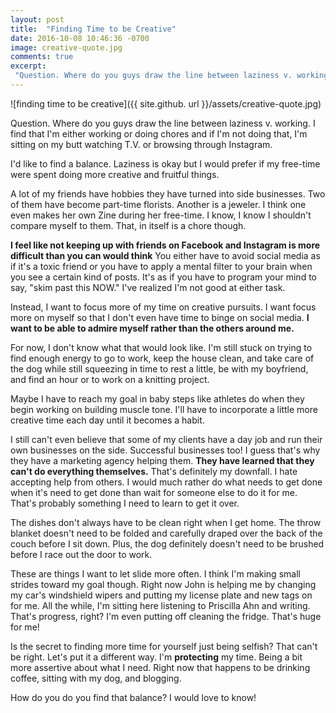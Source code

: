 ```yaml
---
layout: post
title:  "Finding Time to be Creative"
date: 2016-10-08 10:46:36 -0700
image: creative-quote.jpg
comments: true
excerpt:
 "Question. Where do you guys draw the line between laziness v. working. I find that I'm either working or doing chores and if I'm not doing that, I'm sitting on my butt watching T.V. or browsing through Instagram."
---
```


![finding time to be creative]({{ site.github. url }}/assets/creative-quote.jpg)

Question. Where do you guys draw the line between laziness v. working. I find that I'm either working or doing chores and if I'm not doing that, I'm sitting on my butt watching T.V. or browsing through Instagram.

I'd like to find a balance. Laziness is okay but I would prefer if my free-time were spent doing more creative and fruitful things.

A lot of my friends have hobbies they have turned into side businesses. Two of them have become part-time florists. Another is a jeweler. I think one even makes her own Zine during her free-time. I know, I know I shouldn't compare myself to them. That, in itself is a chore though.

**I feel like not keeping up with friends on Facebook and Instagram is more difficult than you can would think** You either have to avoid social media as if it's a toxic friend or you have to apply a mental filter to your brain when you see a certain kind of posts. It's as if you have to program your mind to say, "skim past this NOW." I've realized I'm not good at either task.

Instead, I want to focus more of my time on creative pursuits. I want focus more on myself so that I don't even have time to binge on social media. **I want to be able to admire myself rather than the others around me.**

For now, I don't know what that would look like. I'm still stuck on trying to find enough energy to go to work, keep the house clean, and take care of the dog while still squeezing in time to rest a little, be with my boyfriend, and find an hour or to work on a knitting project.

Maybe I have to reach my goal in baby steps like athletes do when they begin working on building muscle tone. I'll have to incorporate a little more creative time each day until it becomes a habit.

I still can't even believe that some of my clients have a day job and run their own businesses on the side. Successful businesses too! I guess that's why they have a marketing agency helping them. **They have learned that they can't do everything themselves.** That's definitely my downfall. I hate accepting help from others. I would much rather do what needs to get done when it's need to get done than wait for someone else to do it for me. That's probably something I need to learn to get it over.

The dishes don't always have to be clean right when I get home. The throw blanket doesn't need to be folded and carefully draped over the back of the couch before I sit down. Plus, the dog definitely doesn't need to be brushed before I race out the door to work.

These are things I want to let slide more often. I think I'm making small strides toward my goal though. Right now John is helping me by changing my car's windshield wipers and putting my license plate and new tags on for me. All the while, I'm sitting here listening to Priscilla Ahn and writing. That's progress, right? I'm even putting off cleaning the fridge. That's huge for me!

Is the secret to finding more time for yourself just being selfish? That can't be right. Let's put it a different way. I'm **protecting** my time. Being a bit more assertive about what I need. Right now that happens to be drinking coffee, sitting with my dog, and blogging.

How do you do you find that balance? I would love to know!
